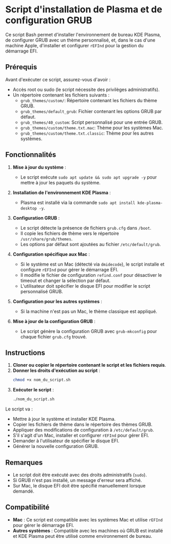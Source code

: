 
# Script d'installation de Plasma et de configuration GRUB

Ce script Bash permet d'installer l'environnement de bureau KDE Plasma, de configurer GRUB avec un thème personnalisé, et, dans le cas d'une machine Apple, d'installer et configurer `rEFInd` pour la gestion du démarrage EFI.

## Prérequis

Avant d'exécuter ce script, assurez-vous d'avoir :
- Accès root ou sudo (le script nécessite des privilèges administratifs).
- Un répertoire contenant les fichiers suivants :
  - `grub_themes/custom/`: Répertoire contenant les fichiers du thème GRUB.
  - `grub_themes/default_grub`: Fichier contenant les options GRUB par défaut.
  - `grub_themes/40_custom`: Script personnalisé pour une entrée GRUB.
  - `grub_themes/custom/theme.txt.mac`: Thème pour les systèmes Mac.
  - `grub_themes/custom/theme.txt.classic`: Thème pour les autres systèmes.

## Fonctionnalités

1. **Mise à jour du système** :
   - Le script exécute `sudo apt update && sudo apt upgrade -y` pour mettre à jour les paquets du système.
   
2. **Installation de l'environnement KDE Plasma** :
   - Plasma est installé via la commande `sudo apt install kde-plasma-desktop -y`.

3. **Configuration GRUB** :
   - Le script détecte la présence de fichiers `grub.cfg` dans `/boot`.
   - Il copie les fichiers de thème vers le répertoire `/usr/share/grub/themes`.
   - Les options par défaut sont ajoutées au fichier `/etc/default/grub`.

4. **Configuration spécifique aux Mac** :
   - Si le système est un Mac (détecté via `dmidecode`), le script installe et configure `rEFInd` pour gérer le démarrage EFI.
   - Il modifie le fichier de configuration `refind.conf` pour désactiver le timeout et changer la sélection par défaut.
   - L'utilisateur doit spécifier le disque EFI pour modifier le script personnalisé GRUB.
   
5. **Configuration pour les autres systèmes** :
   - Si la machine n'est pas un Mac, le thème classique est appliqué.
   
6. **Mise à jour de la configuration GRUB** :
   - Le script génère la configuration GRUB avec `grub-mkconfig` pour chaque fichier `grub.cfg` trouvé.

## Instructions

1. **Cloner ou copier le répertoire contenant le script et les fichiers requis**.
2. **Donner les droits d'exécution au script** :
   ```bash
   chmod +x nom_du_script.sh
   ```
3. **Exécuter le script** :
   ```bash
   ./nom_du_script.sh
   ```

Le script va :
- Mettre à jour le système et installer KDE Plasma.
- Copier les fichiers de thème dans le répertoire des thèmes GRUB.
- Appliquer des modifications de configuration à `/etc/default/grub`.
- S'il s'agit d'un Mac, installer et configurer `rEFInd` pour gérer EFI.
- Demander à l'utilisateur de spécifier le disque EFI.
- Générer la nouvelle configuration GRUB.

## Remarques

- Le script doit être exécuté avec des droits administratifs (`sudo`).
- Si GRUB n'est pas installé, un message d'erreur sera affiché.
- Sur Mac, le disque EFI doit être spécifié manuellement lorsque demandé.

## Compatibilité

- **Mac** : Ce script est compatible avec les systèmes Mac et utilise `rEFInd` pour gérer le démarrage EFI.
- **Autres systèmes** : Compatible avec les machines où GRUB est installé et KDE Plasma peut être utilisé comme environnement de bureau.

